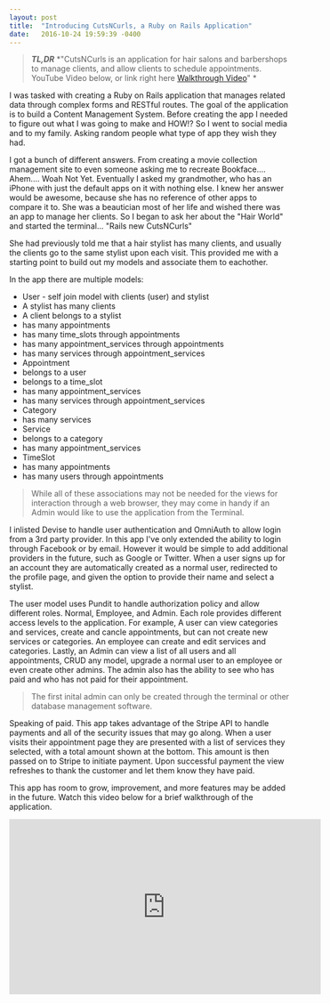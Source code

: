 ```yaml
---
layout: post
title:  "Introducing CutsNCurls, a Ruby on Rails Application"
date:   2016-10-24 19:59:39 -0400
---
```


> ***TL,DR*** *"CutsNCurls is an application for hair salons and barbershops to manage clients, and allow clients to schedule appointments. YouTube Video below, or link right here [Walkthrough Video](http://https://www.youtube.com/watch?v=LUV3sodtUaQ)"
> *

I was tasked with creating a Ruby on Rails application that manages related data through complex forms and RESTful routes. The goal of the application is to build a Content Management System. Before creating the app I needed to figure out what I was going to make and HOW!? So I went to social media and to my family. Asking random people what type of app they wish they had.

I got a bunch of different answers. From creating a movie collection management site to even someone asking me to recreate Bookface.... Ahem.... Woah Not Yet. Eventually I asked my grandmother, who has an iPhone with just the default apps on it with nothing else. I knew her answer would be awesome, because she has no reference of other apps to compare it to. She was a beautician most of her life and wished there was an app to manage her clients. So I began to ask her about the "Hair World" and started the terminal... "Rails new CutsNCurls"

She had previously told me that a hair stylist has many clients, and usually the clients go to the same stylist upon each visit. This provided me with a starting point to build out my models and associate them to eachother.

In the app there are multiple models:
* User - self join model with clients (user) and stylist
 * A stylist has many clients
 * A client belongs to a stylist
 * has many appointments
 * has many time_slots through appointments
 * has many appointment_services through appointments
 * has many services through appointment_services
* Appointment
 * belongs to a user
 * belongs to a time_slot
 * has many appointment_services
 * has many services through appointment_services
* Category
 * has many services
* Service
 * belongs to a category
 * has many appointment_services
* TimeSlot
 * has many appointments
 * has many users through appointments

> While all of these associations may not be needed for the views for interaction through a web browser, they may come in handy if an Admin would like to use the application from the Terminal.

I inlisted Devise to handle user authentication and OmniAuth to allow login from a 3rd party provider. In this app I've only extended the ability to login through Facebook or by email. However it would be simple to add additional providers in the future, such as Google or Twitter. When a user signs up for an account they are automatically created as a normal user, redirected to the profile page, and given the option to provide their name and select a stylist.

The user model uses Pundit to handle authorization policy and allow different roles. Normal, Employee, and Admin. Each role provides different access levels to the application. For example, A user can view categories and services, create and cancle appointments, but can not create new services or categories. An employee can create and edit services and categories. Lastly, an Admin can view a list of all users and all appointments, CRUD any model, upgrade a normal user to an employee or even create other admins. The admin also has the ability to see who has paid and who has not paid for their appointment.

> The first inital admin can only be created through the terminal or other database management software.

Speaking of paid. This app takes advantage of the Stripe API to handle payments and all of the security issues that may go along. When a user visits their appointment page they are presented with a list of services they selected, with a total amount shown at the bottom. This amount is then passed on to Stripe to initiate payment. Upon successful payment the view refreshes to thank the customer and let them know they have paid.

This app has room to grow, improvement, and more features may be added in the future. Watch this video below for a brief walkthrough of the application.

<iframe width="560" height="315" src="https://www.youtube.com/embed/LUV3sodtUaQ" frameborder="0" allowfullscreen></iframe>


